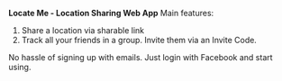 **Locate Me - Location Sharing Web App**
Main features:
1. Share a location via sharable link
2. Track all your friends in a group. Invite them via an Invite Code.

No hassle of signing up with emails. Just login with Facebook and start using.